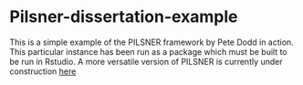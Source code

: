 # Pilsner-dissertation-example
This is a simple example of the PILSNER framework by Pete Dodd in action. 
This particular instance has been run as a package which must be built to be run in Rstudio.
A more versatile version of PILSNER is currently under construction [here](https://github.com/HarveyEllis/pilsner)
